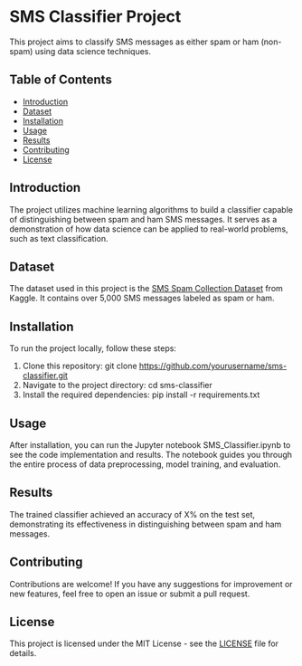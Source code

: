 # SMS Classifier Project

This project aims to classify SMS messages as either spam or ham (non-spam) using data science techniques.

## Table of Contents
- [Introduction](#introduction)
- [Dataset](#dataset)
- [Installation](#installation)
- [Usage](#usage)
- [Results](#results)
- [Contributing](#contributing)
- [License](#license)

## Introduction
The project utilizes machine learning algorithms to build a classifier capable of distinguishing between spam and ham SMS messages. It serves as a demonstration of how data science can be applied to real-world problems, such as text classification.

## Dataset
The dataset used in this project is the [SMS Spam Collection Dataset](https://www.kaggle.com/uciml/sms-spam-collection-dataset) from Kaggle. It contains over 5,000 SMS messages labeled as spam or ham.

## Installation
To run the project locally, follow these steps:
1. Clone this repository: git clone https://github.com/yourusername/sms-classifier.git
2. Navigate to the project directory: cd sms-classifier
3. Install the required dependencies: pip install -r requirements.txt

## Usage
After installation, you can run the Jupyter notebook SMS_Classifier.ipynb to see the code implementation and results. The notebook guides you through the entire process of data preprocessing, model training, and evaluation.

## Results
The trained classifier achieved an accuracy of X% on the test set, demonstrating its effectiveness in distinguishing between spam and ham messages.

## Contributing
Contributions are welcome! If you have any suggestions for improvement or new features, feel free to open an issue or submit a pull request.

## License
This project is licensed under the MIT License - see the [LICENSE](LICENSE) file for details.
